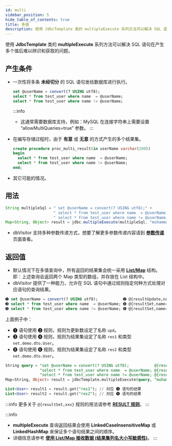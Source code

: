 ```yaml
---
id: multi
sidebar_position: 5
hide_table_of_contents: true
title: 多值
description: 使用 JdbcTemplate 类的 multipleExecute 系列方法可以解决 SQL 语句在产生多个值后难以辨识和获取的问题。
---
```


使用 **JdbcTemplate** 类的 **multipleExecute** 系列方法可以解决 SQL 语句在产生多个值后难以辨识和获取的问题。

## 产生条件
- 一次性将多条 **未经切分** 的 SQL 语句发给数据库进行执行。
  ```sql title="例如：将下列语句作为一个整体发送给 MySQL 进行执行"
  set @userName = convert(? USING utf8);
  select * from test_user where name  = @userName;
  select * from test_user where name != @userName;
  ```
  :::info
  - 这通常需要数据库支持，例如：MySQL 在连接字符串上需要设置 “allowMultiQueries=true” 参数。
  :::
- 在编写存储过程时，由于 **有意** 或 **无意** 的方式产生的多个结果集。
  ```sql title="例如：下列 MySQL 存储过程产生了 2 个结果集"
  create procedure proc_multi_result(in userName varchar(200))
  begin
    select * from test_user where name  = @userName;
    select * from test_user where name != @userName;
  end;
  ```

- 其它可能的情况。

## 用法

```java title='通过一个参数查询两个结果集。分别为：1.符合参数条件的、2.不符合参数条件的。'
String multipleSql = " set @userName = convert(? USING utf8);" +
                     " select * from test_user where name  = @userName;" +
                     " select * from test_user where name != @userName;";
Map<String, Object> result = jdbc.multipleExecute(multipleSql, "muhammad");
```

- dbVisitor 支持多种参数传递方式，想要了解更多参数传递内容请到 **[参数传递](../../args/about)** 页面查看。

## 返回值

- 默认情况下在多值查询中，所有返回的结果集会统一采用 **[List/Map](../../result/for_map)** 结构。
  即：上述查询会返回两个 Map 类型的数组，并存放在 List 结构中。
- dbVisitor 提供了一种能力，允许在 SQL 语句中通过规则指定何种方式处理对应语句的查询结果。

```sql title="1. 通过在语句中添加 ‘@{resultSet} 规则’ 指定结果集类型"
➊ set @userName = convert(? USING utf8);           ➋ @{resultUpdate,name=upd}
➌ select * from test_user where name  = @userName; ➍ @{resultSet,name=res1,javaType=net.demo.dto.User}
➎ select * from test_user where name != @userName; ➏ @{resultSet,name=res2,javaType=net.demo.dto.User}
```

上面例子中：
- ➊ 语句使用 ➋ 规则，规则为更新数设定了名称 `upd`。
- ➌ 语句使用 ➍ 规则，规则为结果集设定了名称 `res1` 和类型 `net.demo.dto.User`。
- ➎ 语句使用 ➏ 规则，规则为结果集设定了名称 `res2` 和类型 `net.demo.dto.User`。

```sql title="2. 执行含有 ‘@{resultSet} 规则’ 的查询并获取结果集"
String query = "set @userName = convert(? USING utf8);           @{resultUpdate,name=upd}" +
               "select * from test_user where name  = @userName; @{resultSet,name=res1,javaType=net.demo.dto.User}" +
               "select * from test_user where name != @userName; @{resultSet,name=res2,javaType=net.demo.dto.User}";
Map<String, Object> result = jdbcTemplate.multipleExecute(query, "muhammad");

List<User> result1 = result.get("res1"); // 对应 ➌ 语句的结果
List<User> result2 = result.get("res2"); // 对应 ➎ 语句的结果
```

:::info
更多关于 `@{resultSet,xxx}` 规则的用法请参考 **<span class="badge badge--warning">[RESULT 规则](../../rules/assist_rule#result-set)</span>**。
:::

:::info
- **multipleExecute** 查询返回结果会使用 **LinkedCaseInsensitiveMap** 或 **LinkedHashMap** 来保证多个语句结果之间的顺序。
- 详细信息请参考 **[使用 List/Map 接收数据 (结果集列名大小写敏感性)](../../result/for_map#case)**。
:::
